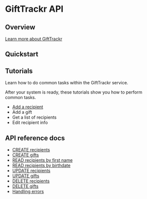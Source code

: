 # GiftTrackr API

## Overview

[Learn more about GiftTrackr](overview)

## Quickstart

## Tutorials

Learn how to do common tasks within the GiftTrackr service.

After your system is ready, these tutorials show you how to perform common tasks.

* [Add a recipient](tutorials/add_a_recipient.md)
* Add a gift
* Get a list of recipients
* Edit recipient info

## API reference docs

* [CREATE recipients](api/create_recipient)
* [CREATE gifts](api/create_gift)
* [READ recipients by first name](api/read_recipients_by_first_name)
* [READ recipients by birthdate](api/read_recipients_by_birthdate)
* [UPDATE recipients](api/update_recipients)
* [UPDATE gifts](api/update_gifts)
* [DELETE recipients](api/delete_recipient)
* [DELETE gifts](api/delete_gift)
* [Handling errors](api/handling_errors)
